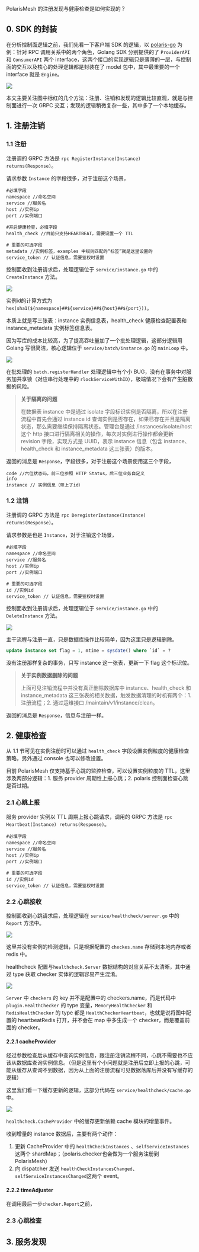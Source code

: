 
PolarisMesh 的注册发现与健康检查是如何实现的？

## 0. SDK 的封装

在分析控制面逻辑之前，我们先看一下客户端 SDK 的逻辑，以 [polaris-go](https://github.com/polarismesh/polaris-go) 为例：针对 RPC 调用关系中的两个角色，Golang SDK 分别提供的了 `ProviderAPI` 和 `ConsumerAPI` 两个 interface，这两个接口的实现逻辑只是薄薄的一层，与控制面的交互以及核心的处理逻辑都是封装在了 model 包中，其中最重要的一个 interface 就是 `Engine`。

![](./assets/polaris-gosdk-1.png) 

本文主要关注图中标红的几个方法：注册、注销和发现的逻辑比较直观，就是与控制面进行一次 GRPC 交互；发现的逻辑稍微复杂一些，其中多了一个本地缓存。

## 1. 注册注销

### 1.1 注册

注册调的 GRPC 方法是 `rpc RegisterInstance(Instance) returns(Response)`。

请求参数 `Instance` 的字段很多，对于注册这个场景，
```
#必填字段
namespace //命名空间
service //服务名
host //实例ip
port //实例端口

#开启健康检查，必填字段
health_check //目前只支持HEARTBEAT，需要设置一个 TTL

# 重要的可选字段
metadata //实例标签，examples 中规则匹配的“标签”就是这里设置的
service_token // 认证信息，需要鉴权时设置
```

控制面收到注册请求后，处理逻辑位于 `service/instance.go` 中的 `CreateInstance` 方法。

![](./assets/polaris-register-1.png)

实例id的计算方式为 `hex(sha1(${namespace}##${service}##${host}##${port}))`。

本质上就是写三张表：instance 实例信息表，health_check 健康检查配置表和 instance_metadata 实例标签信息表。

因为写库的成本比较高，为了提高吞吐量加了一个批处理逻辑，这部分逻辑用 Golang 写很简洁，核心逻辑位于 `service/batch/instance.go` 的 `mainLoop` 中。

![](./assets/polaris-bc-1.png)

在批处理的 `batch.registerHandler` 处理逻辑中有个小 BUG，没有在事务中对服务加共享锁（对应串行处理中的 `rlockServiceWithID`），极端情况下会有产生脏数据的风险。



>**关于隔离的问题**
>
>在数据表 instance 中是通过 isolate 字段标识实例是否隔离，所以在注册流程中首先会通过 instance id 查询实例是否存在，如果已存在并且是隔离状态，那么需要继续保持隔离状态。管理台是通过 /instances/isolate/host 这个 http 接口进行隔离相关的操作，每次对实例进行操作都会更新 revision 字段，实现方式是 UUID，表示 instance 信息（包含 instance、health_check 和 instance_metadata 这三张表）的版本。



返回的消息是 `Response`，字段很多，对于注册这个场景使用这三个字段，

```
code //六位状态码，前三位参照 HTTP Status，后三位业务自定义
info
instance // 实例信息（带上了id）
```

### 1.2 注销

注册调的 GRPC 方法是 `rpc DeregisterInstance(Instance) returns(Response)`。

请求参数是也是 `Instance`，对于注销这个场景，
```plain
#必填字段
namespace //命名空间
service //服务名
host //实例ip
port //实例端口

# 重要的可选字段
id //实例id
service_token // 认证信息，需要鉴权时设置
```

控制面收到注册请求后，处理逻辑位于 `service/instance.go` 中的 `DeleteInstance` 方法。

![](./assets/polaris-deregister-1.png)

主干流程与注册一直，只是数据库操作比较简单，因为这里只是逻辑删除。

```sql
update instance set flag = 1, mtime = sysdate() where `id` = ?
```

没有注册那样复杂的事务，只写 instance 这一张表，更新一下 flag 这个标识位。



> **关于实例数据删除的问题**
>
> 上面可见注销流程中并没有真正删除数据库中 instance、health_check 和 instance_metadata 这三张表的相关数据，触发数据清理的时机有两个：1. 注册流程；2. 通过运维接口 /maintain/v1/instance/clean。



返回的消息是 `Response`，信息与注册一样。



## 2. 健康检查

从 1.1 节可见在实例注册时可以通过 `health_check` 字段设置实例粒度的健康检查策略，另外通过 console 也可以修改设置。

目前 PolarisMesh 仅支持基于心跳的监控检查，可以设置实例粒度的 TTL，这里涉及两部分逻辑：1. 服务 provider 周期性上报心跳；2. polaris 控制面检查心跳是否过期。

### 2.1 心跳上报

服务 provider 实例以 TTL 周期上报心跳请求，调用的 GRPC 方法是 `rpc Heartbeat(Instance) returns(Response)`。

```
#必填字段
namespace //命名空间
service //服务名
host //实例ip
port //实例端口

# 重要的可选字段
id //实例id
service_token // 认证信息，需要鉴权时设置
```

### 2.2 心跳接收

控制面收到心跳请求后，处理逻辑在 `service/healthcheck/server.go` 中的 `Report` 方法中。

![](./assets/polaris-heartbeat-1.png)

这里并没有实例的检测逻辑，只是根据配置的 `checkes.name` 存储到本地内存或者 redis 中。

healthcheck 配置与`healthcheck.Server` 数据结构的对应关系不太清晰，其中通过 type 获取 checker 实体的逻辑容易产生混淆。

![](./assets/polaris-heartbeat-2.png)

`Server` 中 `checkers` 的 key 并不是配置中的 checkers.name，而是代码中 `plugin.HealthChecker` 的 type 变量，`MemoryHealthChecker` 和 `RedisHealthChecker` 的 type 都是 `HealthCheckerHeartbeat`，也就是说将图中配置的 heartbeatRedis 打开，并不会在 map 中多生成一个 checker，而是覆盖前面的 checker。

#### 2.2.1 cacheProvider

经过参数检查后从缓存中查询实例信息，跟注册注销流程不同，心跳不需要也不应该从数据库查询实例信息。（但是这里有个小问题就是注册后立即上报的心跳，可能从缓存从查询不到数据，因为从上面的注册流程可见数据落库后并没有写缓存的逻辑）

这里我们看一下缓存更新的逻辑，这部分代码在 `service/healthcheck/cache.go` 中。

![](./assets/polaris-heartbeat-3.png)

`healthcheck.CacheProvider` 中的缓存更新依赖 cache 模块的增量事件。

收到增量的 instance 数据后，主要有两个动作：

1. 更新 CacheProvider 中的 `healthCheckInstances` 、`selfServiceInstances` 这两个 shardMap；（polaris.checker也会做为一个服务注册到 PolarisMesh）
2. 向 dispatcher 发送 `healthCheckInstancesChanged`、`selfServiceInstancesChanged`这两个 event。



#### 2.2.2 timeAdjuster

在调用最后一步`checker.Report`之前，



### 2.3 心跳检查













## 3. 服务发现